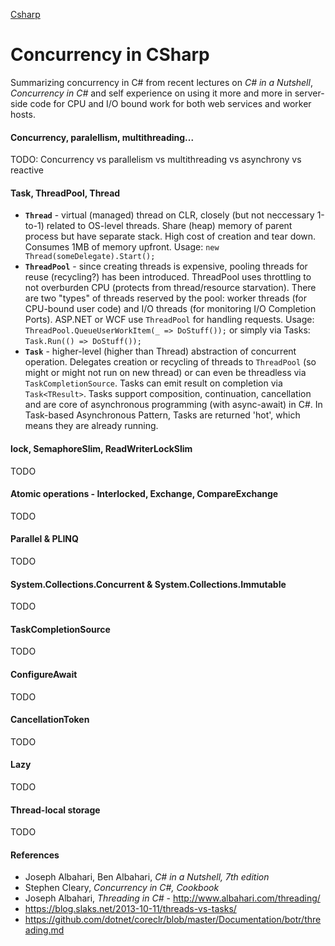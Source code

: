 [Csharp](/languages/csharp)
# Concurrency in CSharp

Summarizing concurrency in C# from recent lectures on *C# in a Nutshell*, *Concurrency in C#* and self experience on using it more and more in server-side code for CPU and I/O bound work for both web services and worker hosts.


#### Concurrency, paralellism, multithreading...

TODO: Concurrency vs parallelism vs multithreading vs asynchrony vs reactive

#### Task, ThreadPool, Thread

- **`Thread`** - virtual (managed) thread on CLR, closely (but not neccessary 1-to-1) related to OS-level threads. Share (heap) memory of parent process but have separate stack. High cost of creation and tear down. Consumes 1MB of memory upfront. Usage: `new Thread(someDelegate).Start();`
- **`ThreadPool`** - since creating threads is expensive, pooling threads for reuse (recycling?) has been introduced. ThreadPool uses throttling to not overburden CPU (protects from thread/resource starvation). There are two "types" of threads reserved by the pool: worker threads (for CPU-bound user code) and I/O threads (for monitoring I/O Completion Ports). ASP.NET or WCF use `ThreadPool` for handling requests. Usage: `ThreadPool.QueueUserWorkItem(_ => DoStuff());` or simply via Tasks: `Task.Run(() => DoStuff());`
- **`Task`** - higher-level (higher than Thread) abstraction of concurrent operation. Delegates creation or recycling of threads to `ThreadPool` (so might or might not run on new thread) or can even be threadless via `TaskCompletionSource`. Tasks can emit result on completion via `Task<TResult>`. Tasks support composition, continuation, cancellation and are core of asynchronous programming (with async-await) in C#. In Task-based Asynchronous Pattern, Tasks are returned 'hot', which means they are already running.

#### lock, SemaphoreSlim, ReadWriterLockSlim

TODO

#### Atomic operations - Interlocked, Exchange, CompareExchange

TODO

#### Parallel & PLINQ

TODO

#### System.Collections.Concurrent & System.Collections.Immutable

TODO

#### TaskCompletionSource

TODO

#### ConfigureAwait

TODO

#### CancellationToken

TODO

#### Lazy<T>

TODO

#### Thread-local storage

TODO

#### References
- Joseph Albahari, Ben Albahari, *C# in a Nutshell, 7th edition*
- Stephen Cleary, *Concurrency in C#, Cookbook*
- Joseph Albahari, *Threading in C#* - http://www.albahari.com/threading/
- https://blog.slaks.net/2013-10-11/threads-vs-tasks/
- https://github.com/dotnet/coreclr/blob/master/Documentation/botr/threading.md
